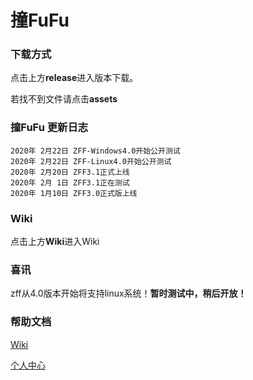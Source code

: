 # 撞FuFu

### 下载方式
点击上方**release**进入版本下载。

若找不到文件请点击**assets**

### 撞FuFu 更新日志
```
2020年 2月22日 ZFF-Windows4.0开始公开测试
2020年 2月22日 ZFF-Linux4.0开始公开测试
2020年 2月20日 ZFF3.1正式上线
2020年 2月 1日 ZFF3.1正在测试
2020年 1月10日 ZFF3.0正式版上线
```

### Wiki
点击上方**Wiki**进入Wiki

### 喜讯

zff从4.0版本开始将支持linux系统！**暂时测试中，稍后开放！**

### 帮助文档

[Wiki](https://github.com/langonginc/zff/wiki/)

[个人中心](http://victorwoo.synology.me:8980/)
